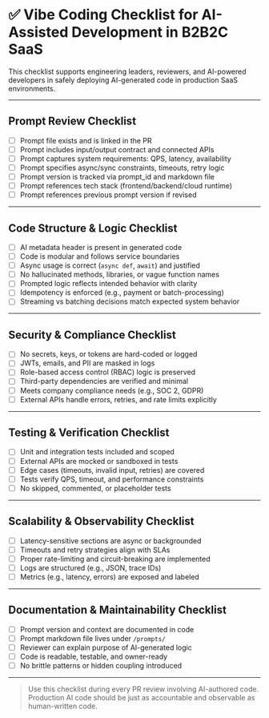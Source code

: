 # ✅ Vibe Coding Checklist for AI-Assisted Development in B2B2C SaaS

This checklist supports engineering leaders, reviewers, and AI-powered developers in safely deploying AI-generated code in production SaaS environments.

---

##  Prompt Review Checklist

- [ ] Prompt file exists and is linked in the PR
- [ ] Prompt includes input/output contract and connected APIs
- [ ] Prompt captures system requirements: QPS, latency, availability
- [ ] Prompt specifies async/sync constraints, timeouts, retry logic
- [ ] Prompt version is tracked via prompt_id and markdown file
- [ ] Prompt references tech stack (frontend/backend/cloud runtime)
- [ ] Prompt references previous prompt version if revised

---

## Code Structure & Logic Checklist

- [ ] AI metadata header is present in generated code
- [ ] Code is modular and follows service boundaries
- [ ] Async usage is correct (`async def`, `await`) and justified
- [ ] No hallucinated methods, libraries, or vague function names
- [ ] Prompted logic reflects intended behavior with clarity
- [ ] Idempotency is enforced (e.g., payment or batch-processing)
- [ ] Streaming vs batching decisions match expected system behavior

---

## Security & Compliance Checklist

- [ ] No secrets, keys, or tokens are hard-coded or logged
- [ ] JWTs, emails, and PII are masked in logs
- [ ] Role-based access control (RBAC) logic is preserved
- [ ] Third-party dependencies are verified and minimal
- [ ] Meets company compliance needs (e.g., SOC 2, GDPR)
- [ ] External APIs handle errors, retries, and rate limits explicitly

---

## Testing & Verification Checklist

- [ ] Unit and integration tests included and scoped
- [ ] External APIs are mocked or sandboxed in tests
- [ ] Edge cases (timeouts, invalid input, retries) are covered
- [ ] Tests verify QPS, timeout, and performance constraints
- [ ] No skipped, commented, or placeholder tests

---

## Scalability & Observability Checklist

- [ ] Latency-sensitive sections are async or backgrounded
- [ ] Timeouts and retry strategies align with SLAs
- [ ] Proper rate-limiting and circuit-breaking are implemented
- [ ] Logs are structured (e.g., JSON, trace IDs)
- [ ] Metrics (e.g., latency, errors) are exposed and labeled

---

##  Documentation & Maintainability Checklist

- [ ] Prompt version and context are documented in code
- [ ] Prompt markdown file lives under `/prompts/`
- [ ] Reviewer can explain purpose of AI-generated logic
- [ ] Code is readable, testable, and owner-ready
- [ ] No brittle patterns or hidden coupling introduced

---

> Use this checklist during every PR review involving AI-authored code.  
> Production AI code should be just as accountable and observable as human-written code.
